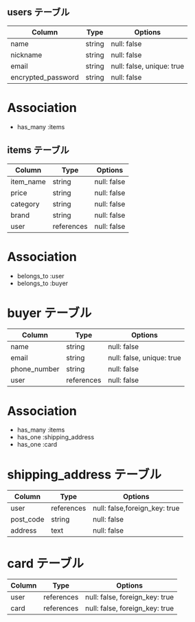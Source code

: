 ## users テーブル

| Column             | Type   | Options                  |
| ------------------ | ------ | ------------------------ |
| name               | string | null: false              |
| nickname           | string | null: false              |
| email              | string | null: false, unique: true|
| encrypted_password | string | null: false              |

# Association

 - has_many :items



## items テーブル

| Column         | Type       | Options                  |
| -------------- | ---------- | ------------------------ |
| item_name      | string     | null: false              |
| price          | string     | null: false              |
| category       | string     | null: false              |
| brand          | string     | null: false              |
| user           | references | null: false              |

# Association

 - belongs_to :user
 - belongs_to :buyer



# buyer テーブル

| Column         | Type       | Options                  |
| -------------- | ---------- | ------------------------ |
| name           | string     | null: false              |
| email          | string     | null: false, unique: true|
| phone_number	 | string     | null: false              |
| user           | references | null: false              |

# Association

 - has_many :items
 - has_one :shipping_address
 - has_one :card



# shipping_address テーブル

| Column     | Type       | Options                        |
| ---------- | ---------- | ------------------------------ |
| user       | references | null: false,foreign_key: true  |
| post_code  | string     | null: false                    |
| address    | text       | null: false                    |



# card テーブル

| Column     | Type       | Options                        |
| ---------- | ---------- | ------------------------------ |
| user       | references | null: false, foreign_key: true |
| card       | references | null: false, foreign_key: true |
